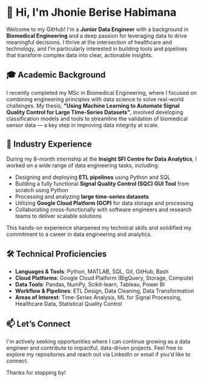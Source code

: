 # 👋 Hi, I'm Jhonie Berise Habimana

Welcome to my GitHub! I'm a **Junior Data Engineer** with a background in **Biomedical Engineering** and a deep passion for leveraging data to drive meaningful decisions. I thrive at the intersection of healthcare and technology, and I’m particularly interested in building tools and pipelines that transform complex data into clear, actionable insights.

## 🎓 Academic Background
I recently completed my MSc in Biomedical Engineering, where I focused on combining engineering principles with data science to solve real-world challenges. My thesis, **"Using Machine Learning to Automate Signal Quality Control for Large Time-Series Datasets"**, involved developing classification models and tools to streamline the validation of biomedical sensor data — a key step in improving data integrity at scale.

## 💼 Industry Experience
During my 8-month internship at the **Insight SFI Centre for Data Analytics**, I worked on a wide range of data engineering tasks, including:
- Designing and deploying **ETL pipelines** using Python and SQL
- Building a fully functional **Signal Quality Control (SQC) GUI Tool** from scratch using Python
- Processing and analyzing **large time-series datasets**
- Utilizing **Google Cloud Platform (GCP)** for data storage and processing
- Collaborating cross-functionally with software engineers and research teams to deliver scalable solutions

This hands-on experience sharpened my technical skills and solidified my commitment to a career in data engineering and analytics.

## 🛠️ Technical Proficiencies
- **Languages & Tools**: Python, MATLAB, SQL, Git, GitHub, Bash
- **Cloud Platforms**: Google Cloud Platform (BigQuery, Storage, Compute)
- **Data Tools**: Pandas, NumPy, Scikit-learn, Tableau, Power BI
- **Workflow & Pipelines**: ETL Design, Data Cleaning, Data Transformation
- **Areas of Interest**: Time-Series Analysis, ML for Signal Processing, Healthcare Data, Statistical Quality Control

## 📫 Let’s Connect
I'm actively seeking opportunities where I can continue growing as a data engineer and contribute to impactful, data-driven projects. Feel free to explore my repositories and reach out via LinkedIn or email if you'd like to connect.

Thanks for stopping by!
